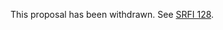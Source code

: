 This proposal has been withdrawn.  See [SRFI 128](https://srfi.schemers.org/srfi-128/srfi-128.html).
